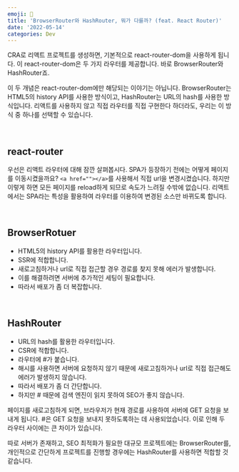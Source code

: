 ```yaml
---
emoji: 🚪
title: 'BrowserRouter와 HashRouter, 뭐가 다를까? (feat. React Router)'
date: '2022-05-14'
categories: Dev
---
```


CRA로 리액트 프로젝트를 생성하면, 기본적으로 react-router-dom을 사용하게 됩니다. 이 react-router-dom은 두 가지 라우터를 제공합니다. 바로 BrowserRouter와 HashRouter죠.

이 두 개념은 react-router-dom에만 해당되는 이야기는 아닙니다. BrowserRouter는 HTML5의 history API를 사용한 방식이고, HashRouter는 URL의 hash를 사용한 방식입니다. 리액트를 사용하지 않고 직접 라우터를 직접 구현한다 하더라도, 우리는 이 방식 중 하나를 선택할 수 있습니다.

&nbsp;

## react-router

우선은 리액트 라우터에 대해 잠깐 살펴봅시다. SPA가 등장하기 전에는 어떻게 페이지를 이동시켰을까요? `<a href=""></a>`를 사용해서 직접 url을 변경시켰습니다. 하지만 이렇게 하면 모든 페이지를 reload하게 되므로 속도가 느려질 수밖에 없습니다. 리액트에서는 SPA라는 특성을 활용하여 라우터를 이용하여 변경된 소스만 바뀌도록 합니다.

&nbsp;

## BrowserRotuer

- HTML5의 history API를 활용한 라우터입니다.
- SSR에 적합합니다.
- 새로고침하거나 url로 직접 접근할 경우 경로를 찾지 못해 에러가 발생합니다.
- 이를 해결하려면 서버에 추가적인 세팅이 필요합니다.
- 따라서 배포가 좀 더 복잡합니다.

&nbsp;

## HashRouter

- URL의 hash를 활용한 라우터입니다.
- CSR에 적합합니다.
- 라우터에 #가 붙습니다.
- 해시를 사용하면 서버에 요청하지 않기 때문에 새로고침하거나 url로 직접 접근해도 에러가 발생하지 않습니다.
- 따라서 배포가 좀 더 간단합니다.
- 하지만 # 때문에 검색 엔진이 읽지 못하여 SEO가 좋지 않습니다.

페이지를 새로고침하게 되면, 브라우저가 현재 경로를 사용하여 서버에 GET 요청을 보내게 됩니다. #은 GET 요청을 보내지 못하도록하는 데 사용되었습니다. 이로 인해 두 라우터 사이에는 큰 차이가 있습니다.

따로 서버가 존재하고, SEO 최적화가 필요한 대규모 프로젝트에는 BrowserRouter를, 개인적으로 간단하게 프로젝트를 진행할 경우에는 HashRouter를 사용하면 적합할 것 같습니다.

```toc
```